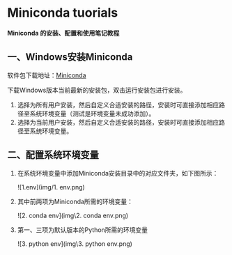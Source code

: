 # Miniconda tuorials

**Miniconda 的安装、配置和使用笔记教程**

## 一、Windows安装Miniconda

软件包下载地址：[Miniconda](https://repo.anaconda.com/miniconda/)

下载Windows版本当前最新的安装包，双击运行安装包进行安装。

1. 选择为所有用户安装，然后自定义合适安装的路径，安装时可直接添加相应路径至系统环境变量（测试是环境变量未成功添加）。
2. 选择为当前用户安装，然后自定义合适安装的路径，安装时可直接添加相应路径至系统环境变量。

## 二、配置系统环境变量

1. 在系统环境变量中添加Miniconda安装目录中的对应文件夹，如下图所示：

   ![1.env](img/1. env.png)

2. 其中前两项为Miniconda所需的环境变量：

   ![2. conda env](img\2. conda env.png)

3. 第一、三项为默认版本的Python所需的环境变量

   ![3. python env](img\3. python env.png)